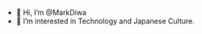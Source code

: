 - 👋 Hi, I’m @MarkDiwa
- 👀 I’m interested in Technology and Japanese Culture.

<!---
🌱 I’m currently learning Flutter
- 💞️ I’m looking to collaborate on ...
- 📫 How to reach me ...


MarkDiwa/MarkDiwa is a ✨ special ✨ repository because its `README.md` (this file) appears on your GitHub profile.
You can click the Preview link to take a look at your changes.
--->

